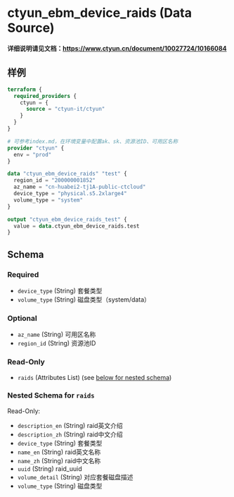# ctyun_ebm_device_raids (Data Source)
**详细说明请见文档：https://www.ctyun.cn/document/10027724/10166084**



## 样例

```terraform
terraform {
  required_providers {
    ctyun = {
      source = "ctyun-it/ctyun"
    }
  }
}

# 可参考index.md，在环境变量中配置ak、sk、资源池ID、可用区名称
provider "ctyun" {
  env = "prod"
}

data "ctyun_ebm_device_raids" "test" {
  region_id = "200000001852"
  az_name = "cn-huabei2-tj1A-public-ctcloud"
  device_type = "physical.s5.2xlarge4"
  volume_type = "system"
}

output "ctyun_ebm_device_raids_test" {
  value = data.ctyun_ebm_device_raids.test
}
```

<!-- schema generated by tfplugindocs -->
## Schema

### Required

- `device_type` (String) 套餐类型
- `volume_type` (String) 磁盘类型（system/data）

### Optional

- `az_name` (String) 可用区名称
- `region_id` (String) 资源池ID

### Read-Only

- `raids` (Attributes List) (see [below for nested schema](#nestedatt--raids))

<a id="nestedatt--raids"></a>
### Nested Schema for `raids`

Read-Only:

- `description_en` (String) raid英文介绍
- `description_zh` (String) raid中文介绍
- `device_type` (String) 套餐类型
- `name_en` (String) raid英文名称
- `name_zh` (String) raid中文名称
- `uuid` (String) raid_uuid
- `volume_detail` (String) 对应套餐磁盘描述
- `volume_type` (String) 磁盘类型